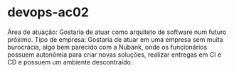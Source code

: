 # devops-ac02

Área de atuação: Gostaria de atuar como arquiteto de software num futuro próximo.
Tipo de empresa: Gostaria de atuar em uma empresa sem muita burocrácia, algo bem parecido com a Nubank, onde os funcionários possuem autonômia para criar novas soluções, realizar entregas em CI e CD e possuem um ambiente descontraído.

